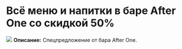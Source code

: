 # Всё меню и напитки в баре After One со скидкой 50%
![](https://st.biglion.ru/c/w/672/h/378/cfs25/deal_offer_photo/bf/e3/bfe3261ce8c2fffb5bde944bdbad6995.png)
**Описание:** Спецпредложение от бара After One.
